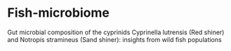 # Fish-microbiome
Gut microbial composition of the cyprinids Cyprinella lutrensis (Red shiner) and Notropis stramineus (Sand shiner): insights from wild fish populations
